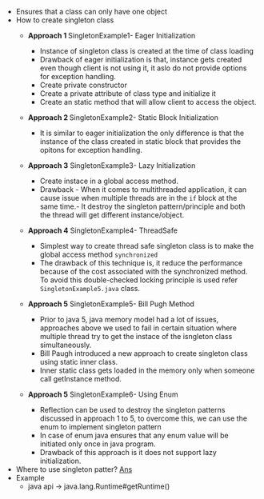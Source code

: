 
 - Ensures that a class can only have one object
 - How to create singleton class
   - <b>Approach 1 </b>SingletonExample1-  Eager Initialization
     - Instance of singleton class is created at the time of class loading
     - Drawback of eager initialization is that, instance gets created even though client is not using it, it aslo do not provide options for exception handling.
     - Create private constructor
     - Create a private attribute of class type and initialize it
     - Create an static method that will allow client to access the object.
   - <b>Approach 2 </b>SingletonExample2- Static Block Initialization
     - It is similar to eager initialization the only difference is that the instance of the class created in static block that provides the opitons for exception handling.
   - <b>Approach 3</b> SingletonExample3- Lazy Initialization
     - Create instace in a global access method.
     - Drawback - When it comes to multithreaded application, it can cause issue when multiple threads are in the ```if``` block at the same time.- It destroy the singleton pattern/principle and both the thread will get different instance/object.
  
   - <b>Approach 4</b> SingletonExample4- ThreadSafe
     - Simplest way to create thread safe singleton class is to make the global access method ```synchronized```
     - The drawback of this technique is, it reduce the performance because of the cost associated with the synchronized method. To avoid this double-checked locking principle is used refer ```SingletonExample5.java``` class.
   - <b>Approach 5</b> SingletonExample5- Bill Pugh Method
     - Prior to java 5, java memory model had a lot of issues, approaches above we used to fail in certain situation where multiple thread try to get the instace of the isngleton class simultaneously.
     - Bill Paugh introduced a new approach to create singleton class using static inner class.
     - Inner static class gets loaded in the memory only when someone call getInstance method.
   - <b>Approach 5</b> SingletonExample6- Using Enum
     - Reflection can be used to destroy the singleton patterns discussed in approach 1 to 5, to overcome this, we can use the enum to implement singleton pattern
     - In case of enum java ensures that any enum value will be initiated only once in java program.
     - Drawback of this approach is it does not support lazy initialization.
- Where to use singleton patter? [Ans](https://stackoverflow.com/questions/3192095/where-exactly-the-singleton-pattern-is-used-in-real-application)
 - Example 
   - java api -> java.lang.Runtime#getRuntime()
